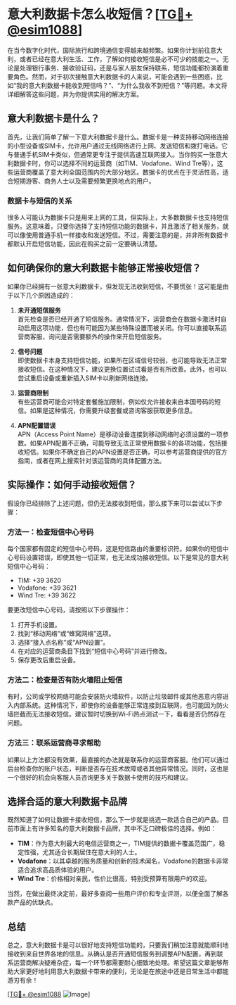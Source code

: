 # 意大利数据卡怎么收短信？[[TG💪+ @esim1088](https://t.me/s/esim1088)]

在当今数字化时代，国际旅行和跨境通信变得越来越频繁。如果你计划前往意大利，或者已经在意大利生活、工作，了解如何接收短信是必不可少的技能之一。无论是处理银行事务、接收验证码，还是与家人朋友保持联系，短信功能都扮演着重要角色。然而，对于初次接触意大利数据卡的人来说，可能会遇到一些困惑，比如“我的意大利数据卡能收到短信吗？”、“为什么我收不到短信？”等问题。本文将详细解答这些问题，并为你提供实用的解决方案。

## 意大利数据卡是什么？

首先，让我们简单了解一下意大利数据卡是什么。数据卡是一种支持移动网络连接的小型设备或SIM卡，允许用户通过无线网络进行上网、发送短信和拨打电话。它与普通手机SIM卡类似，但通常更专注于提供高速互联网接入。当你购买一张意大利数据卡时，你可以选择不同的运营商（如TIM、Vodafone、Wind Tre等），这些运营商覆盖了意大利全国范围内的大部分地区。数据卡的优点在于灵活性高，适合短期游客、商务人士以及需要频繁更换地点的用户。

### 数据卡与短信的关系

很多人可能认为数据卡只是用来上网的工具，但实际上，大多数数据卡也支持短信服务。这意味着，只要你选择了支持短信功能的数据卡，并且激活了相关服务，就可以像使用普通手机一样接收和发送短信。不过，需要注意的是，并非所有数据卡都默认开启短信功能，因此在购买之前一定要确认清楚。

## 如何确保你的意大利数据卡能够正常接收短信？

如果你已经拥有一张意大利数据卡，但发现无法收到短信，不要慌张！这可能是由于以下几个原因造成的：

1. **未开通短信服务**  
   首先检查是否已经开通了短信服务。通常情况下，运营商会在数据卡激活时自动启用这项功能，但也有可能因为某些特殊设置而被关闭。你可以直接联系运营商客服，询问是否需要额外的操作来开启短信服务。

2. **信号问题**  
   即使数据卡本身支持短信功能，如果所在区域信号较弱，也可能导致无法正常接收短信。在这种情况下，建议更换位置试试看是否有所改善。此外，也可以尝试重启设备或重新插入SIM卡以刷新网络连接。

3. **运营商限制**  
   有些运营商可能会对特定套餐施加限制，例如仅允许接收来自本国号码的短信。如果是这种情况，你需要升级套餐或咨询客服获取更多信息。

4. **APN配置错误**  
   APN（Access Point Name）是移动设备连接到移动网络时必须设置的一项参数。如果APN配置不正确，可能导致无法正常使用数据卡的各项功能，包括接收短信。如果你不确定自己的APN设置是否正确，可以参考运营商提供的官方指南，或者在网上搜索针对该运营商的具体配置方法。

## 实际操作：如何手动接收短信？

假设你已经排除了上述问题，但仍无法接收到短信，那么接下来可以尝试以下步骤：

### 方法一：检查短信中心号码
每个国家都有固定的短信中心号码，这是短信路由的重要标识符。如果你的短信中心号码设置错误，即使其他一切正常，也无法成功接收短信。以下是常见的意大利短信中心号码：
- TIM: +39 3620
- Vodafone: +39 3621
- Wind Tre: +39 3622

要更改短信中心号码，请按照以下步骤操作：
1. 打开手机设置。
2. 找到“移动网络”或“蜂窝网络”选项。
3. 选择“接入点名称”或“APN设置”。
4. 在对应的运营商条目下找到“短信中心号码”并进行修改。
5. 保存更改后重启设备。

### 方法二：检查是否有防火墙阻止短信
有时，公司或学校网络可能会安装防火墙软件，以防止垃圾邮件或其他恶意内容进入内部系统。这种情况下，即使你的设备能够正常连接到互联网，也可能因为防火墙拦截而无法接收短信。建议暂时切换到Wi-Fi热点测试一下，看看是否仍然存在问题。

### 方法三：联系运营商寻求帮助
如果以上方法都没有效果，最直接的办法就是联系你的运营商客服。他们可以通过后台检查你的账户状态，判断是否存在技术故障或者其他异常情况。同时，这也是一个很好的机会向客服人员咨询更多关于数据卡使用的技巧和建议。

## 选择合适的意大利数据卡品牌

既然知道了如何让数据卡接收短信，那么下一步就是挑选一款适合自己的产品。目前市面上有许多知名的意大利数据卡品牌，其中不乏口碑极佳的选择。例如：
- **TIM**：作为意大利最大的电信运营商之一，TIM提供的数据卡覆盖范围广，稳定性强，尤其适合长期居住在意大利的人士。
- **Vodafone**：以其卓越的服务质量和创新的技术闻名，Vodafone的数据卡非常适合追求高品质体验的用户。
- **Wind Tre**：价格相对亲民，性价比很高，特别受预算有限用户的欢迎。

当然，在做出最终决定前，最好多查阅一些用户评价和专业评测，以便全面了解各款产品的优缺点。

## 总结

总之，意大利数据卡是可以很好地支持短信功能的，只要我们稍加注意就能顺利地接收到来自世界各地的信息。从确认是否开通短信服务到调整APN配置，再到联系运营商解决疑难杂症，每一个环节都需要耐心细致地处理。希望这篇文章能够帮助大家更好地利用意大利数据卡带来的便利，无论是在旅途中还是日常生活中都能游刃有余！

[[TG💪+ @esim1088](https://t.me/s/esim1088) ![Image](https://i.postimg.cc/4NQfJmqS/Snipaste-2025-05-13-00-14-12.png)]
